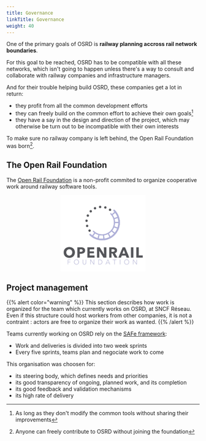 ```yaml
---
title: Governance
linkTitle: Governance
weight: 40
---
```


One of the primary goals of OSRD is **railway planning accross rail network boundaries**.

For this goal to be reached, OSRD has to be compatible with all these networks, which isn't going to happen unless there's a way to consult and collaborate with railway companies and infrastructure managers.

And for their trouble helping build OSRD, these companies get a lot in return:
 - they profit from all the common development efforts
 - they can freely build on the common effort to achieve their own goals[^license]
 - they have a say in the design and direction of the project, which may otherwise be turn out to be incompatible with their own interests

[^license]: As long as they don't modify the common tools without sharing their improvements

To make sure no railway company is left behind, the Open Rail Foundation was born[^contrib].

[^contrib]: Anyone can freely contribute to OSRD without joining the foundation

## The Open Rail Foundation

The [Open Rail Foundation](https://openrailfoundation.gitlab.io/) is a non-profit commited to organize cooperative work around railway software tools. 

<a href="https://openrailfoundation.gitlab.io/"><img class="marginauto" src="openrail_foundation_vector.png" alt="OpenRail Foundation"></a>

<style>
.marginauto {
	margin: 10px auto 20px;
	display: block;
	width:220px;
	height:200px;
}
.marginauto:hover {
	filter: brightness(80%);
	transition: all 0.5s;
}
</style>


## Project management

{{% alert color="warning" %}}
This section describes how work is organized for the team which currently works on OSRD, at SNCF Réseau. Even if this structure could host workers from other companies, it is not a contraint : actors are free to organize their work as wanted.
{{% /alert %}}

Teams currently working on OSRD rely on the [SAFe framework](https://en.wikipedia.org/wiki/Scaled_agile_framework):
 - Work and deliveries is divided into two week sprints
 - Every five sprints, teams plan and negociate work to come

This organisation was choosen for:
 - its steering body, which defines needs and priorities
 - its good transparency of ongoing, planned work, and its completion
 - its good feedback and validation mechanisms
 - its high rate of delivery
